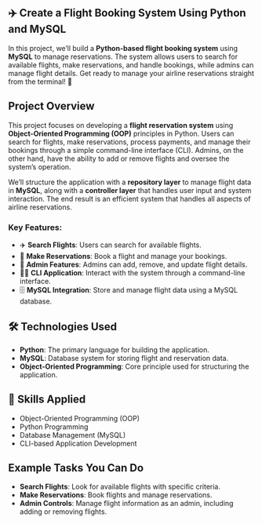 

## ✈️ Create a Flight Booking System Using Python and MySQL

In this project, we’ll build a **Python-based flight booking system** using **MySQL** to manage reservations. The system allows users to search for available flights, make reservations, and handle bookings, while admins can manage flight details. Get ready to manage your airline reservations straight from the terminal! 🚀

## Project Overview

This project focuses on developing a **flight reservation system** using **Object-Oriented Programming (OOP)** principles in Python. Users can search for flights, make reservations, process payments, and manage their bookings through a simple command-line interface (CLI). Admins, on the other hand, have the ability to add or remove flights and oversee the system’s operation.

We’ll structure the application with a **repository layer** to manage flight data in **MySQL**, along with a **controller layer** that handles user input and system interaction. The end result is an efficient system that handles all aspects of airline reservations.

### Key Features:

- ✈️ **Search Flights**: Users can search for available flights.
- 💺 **Make Reservations**: Book a flight and manage your bookings.
- 🔧 **Admin Features**: Admins can add, remove, and update flight details.
- 🧑‍💻 **CLI Application**: Interact with the system through a command-line interface.
- 🗄️ **MySQL Integration**: Store and manage flight data using a MySQL database.

## 🛠 Technologies Used

- **Python**: The primary language for building the application.
- **MySQL**: Database system for storing flight and reservation data.
- **Object-Oriented Programming**: Core principle used for structuring the application.

## 🤖 Skills Applied

- Object-Oriented Programming (OOP)
- Python Programming
- Database Management (MySQL)
- CLI-based Application Development

## Example Tasks You Can Do

- **Search Flights**: Look for available flights with specific criteria.
- **Make Reservations**: Book flights and manage reservations.
- **Admin Controls**: Manage flight information as an admin, including adding or removing flights.

